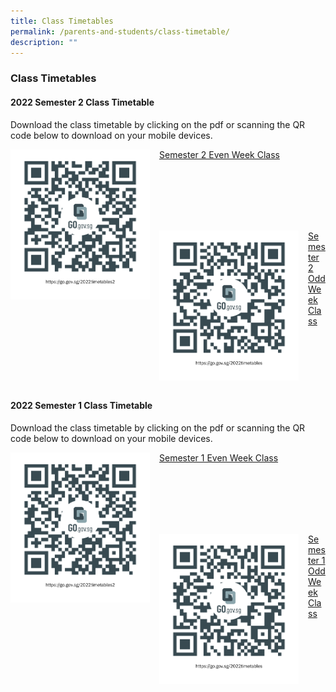 ```yaml
---
title: Class Timetables
permalink: /parents-and-students/class-timetable/
description: ""
---
```

### Class Timetables

#### 2022 Semester 2 Class Timetable
Download the class timetable by clicking on the pdf or scanning the QR code below to download on your mobile devices.
		 
<img src="/images/2022%20Sem%202%20Timetable%20Even%20Week%20Class.png" style="width:223px;height:240px;margin-right:15px;" align = "left">
		 
[Semester 2 Even Week Class](/files/2022%20Serangoon%20Sec%20Sem%202%20TT%20Even%20Week%20Class.pdf)


<br> <br> <br> <br> <br>

<img src="/images/2022%20Sem%202%20Timetable%20Odd%20Week%20Class.png" style="width:223px;height:240px;margin-right:15px;" align = "left">

[Semester 2 Odd Week Class](/files/2022%20Sem%201%20Odd%20Week%20TT%20Class.pdf)

<br> <br> <br> <br> <br>


#### 2022 Semester 1 Class Timetable
Download the class timetable by clicking on the pdf or scanning the QR code below to download on your mobile devices.

<img src="/images/2022%20sem%201%20timetable%20even%20week%20class.png" style="width:223px;height:240px;margin-right:15px;" align = "left">

[Semester 1 Even Week Class](/files/2022%20Sem%201%20Even%20Week%20TT%20Class.pdf)
		 
<br> <br> <br> <br> <br>
		 
<img src="/images/2022%20sem%201%20timetable%20odd%20week%20class.png" style="width:223px;height:240px;margin-right:15px;" align = "left">

[Semester 1 Odd Week Class](/files/2022%20Sem%201%20Odd%20Week%20TT%20Class.pdf)